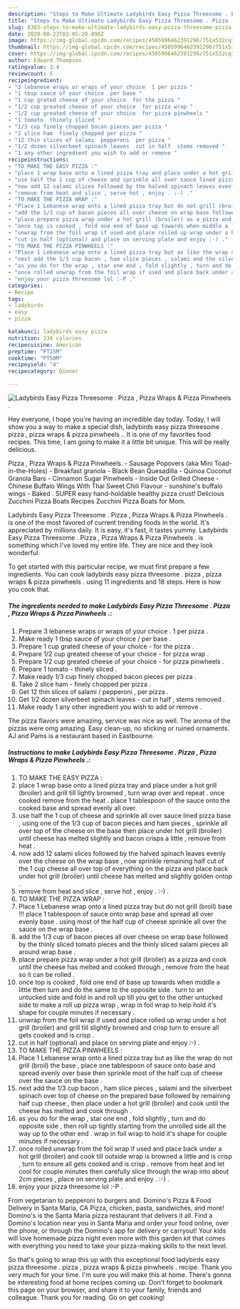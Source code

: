 ```yaml
---
description: "Steps to Make Ultimate Ladybirds Easy Pizza Threesome . Pizza , Pizza Wraps &amp;amp; Pizza Pinwheels ."
title: "Steps to Make Ultimate Ladybirds Easy Pizza Threesome . Pizza , Pizza Wraps &amp;amp; Pizza Pinwheels ."
slug: 8383-steps-to-make-ultimate-ladybirds-easy-pizza-threesome-pizza-pizza-wraps-and-amp-pizza-pinwheels
date: 2020-08-23T03:05:20.898Z
image: https://img-global.cpcdn.com/recipes/4505996462391296/751x532cq70/ladybirds-easy-pizza-threesome-pizza-pizza-wraps-pizza-pinwheels-recipe-main-photo.jpg
thumbnail: https://img-global.cpcdn.com/recipes/4505996462391296/751x532cq70/ladybirds-easy-pizza-threesome-pizza-pizza-wraps-pizza-pinwheels-recipe-main-photo.jpg
cover: https://img-global.cpcdn.com/recipes/4505996462391296/751x532cq70/ladybirds-easy-pizza-threesome-pizza-pizza-wraps-pizza-pinwheels-recipe-main-photo.jpg
author: Edward Thompson
ratingvalue: 3.4
reviewcount: 5
recipeingredient:
- "3 lebanese wraps or wraps of your choice  1 per pizza "
- "1 tbsp sauce of your choice  per base "
- "1 cup grated cheese of your choice  for the pizza "
- "1/2 cup greated cheese of your choice  for pizza wrap "
- "1/2 cup greated cheese of your choice  for pizza pinwheels "
- "1 tomato  thinely sliced "
- "1/3 cup finely chopped bacon pieces per pizza "
- "2 slice ham  finely chopped per pizza "
- "12 thin slices of salami  pepperoni  per pizza "
- "1/2 dozen silverbeet spinach leaves  cut in half  stems removed "
- "1 any other ingredient you wish to add or remove "
recipeinstructions:
- "TO MAKE THE EASY PIZZA :"
- "place 1 wrap base onto a lined pizza tray and place under a hot grill (broiler) and grill till lightly browned , turn wrap over and repeat . once cooked remove from the heat . place 1 tablespoon of the sauce onto the cooked base and spread evenly all over."
- "use half the 1 cup of cheese and sprinkle all over sauce lined pizza base , using one of the 1/3 cup of bacon pieces and ham pieces , sprinkle all over top of the cheese on the base then place under hot grill (broiler) until cheese has melted slightly and bacon crisps a little , remove from heat ."
- "now add 12 salami slices followed by the halved spinach leaves evenly over the cheese on the wrap base , now sprinkle remaining half cut of the 1 cup cheese all over top of everything on the pizza and place back under hot grill (broiler) until cheese has melted and slightly golden ontop ."
- "remove from heat and slice , serve hot , enjoy . :-) ."
- "TO MAKE THE PIZZA WRAP :"
- "Place 1 Lebanese wrap onto a lined pizza tray but do not grill (broil) base !!! place 1 tablespoon of sauce onto wrap base and spread all over evenly base . using most of the half cup of cheese sprinkle all over the sauce on the wrap base ."
- "add the 1/3 cup of bacon pieces all over cheese on wrap base followed by the thinly sliced tomato pieces and the thinly sliced salami pieces all around wrap base ."
- "place prepare pizza wrap under a hot grill (broiler) as a pizza and cook until the cheese has melted and cooked through , remove from the heat so it can be rolled ."
- "once top is cooked , fold one end of base up towards when middle a little then turn and do the same to the opposite side . turn to an untucked side and fold in and roll up till you get to the other untucked side to make a roll up pizza wrap , wrap in foil wrap to help hold it&#39;s shape for couple minutes if necessary ."
- "unwrap from the foil wrap if used and place rolled up wrap under a hot grill (broiler) and grill till slightly browned and crisp turn to ensure all gets cooked and is crisp ."
- "cut in half (optional) and place on serving plate and enjoy :-) ."
- "TO MAKE THE PIZZA PINWHEELS :"
- "Place 1 Lebanese wrap onto a lined pizza tray but as like the wrap do not grill (broil) the base , place one tablespoon of sauce onto base and spread evenly over base then sprinkle most of the half cup of cheese over the sauce on the base ."
- "next add the 1/3 cup bacon , ham slice pieces , salami and the silverbeet spinach over top of cheese on the prepared base followed by remaining half cup cheese , then place under a hot grill (broiler) and cook until the cheese has melted and cook through ."
- "as you do for the wrap , star one end , fold slightly , turn and do opposite side , then roll up tightly starting from the unrolled side all the way up to the other end . wrap in foil wrap to hold it&#39;s shape for couple minutes if necessary ."
- "once rolled unwrap from the foil wrap if used and place back under a hot grill (broiler) and cook till outside wrap is browned a little and is crisp , turn to ensure all gets cooked and is crisp . remove from heat and let cool for couple minutes then carefully slice through the wrap into about 2cm pieces , place on serving plate and enjoy . :-) ."
- "enjoy your pizza threesome lol :-P ."
categories:
- Recipe
tags:
- ladybirds
- easy
- pizza

katakunci: ladybirds easy pizza 
nutrition: 234 calories
recipecuisine: American
preptime: "PT15M"
cooktime: "PT50M"
recipeyield: "4"
recipecategory: Dinner

---
```



![Ladybirds Easy Pizza Threesome . Pizza , Pizza Wraps &amp; Pizza Pinwheels .](https://img-global.cpcdn.com/recipes/4505996462391296/751x532cq70/ladybirds-easy-pizza-threesome-pizza-pizza-wraps-pizza-pinwheels-recipe-main-photo.jpg)

Hey everyone, I hope you're having an incredible day today. Today, I will show you a way to make a special dish, ladybirds easy pizza threesome . pizza , pizza wraps &amp; pizza pinwheels .. It is one of my favorites food recipes. This time, I am going to make it a little bit unique. This will be really delicious.

Pizza , Pizza Wraps &amp; Pizza Pinwheels. - Sausage Popovers (aka Mini Toad-in-the-Holes) - Breakfast granola - Black Bean Quesadilla - Quinoa Coconut Granola Bars - Cinnamon Sugar Pinwheels - Inside Out Grilled Cheese - Chinese Buffalo Wings With Thai Sweet Chili Flavour - sunshine&#39;s buffalo wings - Baked . SUPER easy hand-holdable healthy pizza crust! Delicious Zucchini Pizza Boats Recipes Zucchini Pizza Boats for Mom.

Ladybirds Easy Pizza Threesome . Pizza , Pizza Wraps &amp; Pizza Pinwheels . is one of the most favored of current trending foods in the world. It's appreciated by millions daily. It is easy, it's fast, it tastes yummy. Ladybirds Easy Pizza Threesome . Pizza , Pizza Wraps &amp; Pizza Pinwheels . is something which I've loved my entire life. They are nice and they look wonderful.


To get started with this particular recipe, we must first prepare a few ingredients. You can cook ladybirds easy pizza threesome . pizza , pizza wraps &amp; pizza pinwheels . using 11 ingredients and 18 steps. Here is how you cook that.

<!--inarticleads1-->

##### The ingredients needed to make Ladybirds Easy Pizza Threesome . Pizza , Pizza Wraps &amp; Pizza Pinwheels .:

1. Prepare 3 lebanese wraps or wraps of your choice . 1 per pizza .
1. Make ready 1 tbsp sauce of your choice / per base .
1. Prepare 1 cup grated cheese of your choice - for the pizza .
1. Prepare 1/2 cup greated cheese of your choice - for pizza wrap .
1. Prepare 1/2 cup greated cheese of your choice - for pizza pinwheels .
1. Prepare 1 tomato - thinely sliced .
1. Make ready 1/3 cup finely chopped bacon pieces per pizza .
1. Take 2 slice ham - finely chopped per pizza .
1. Get 12 thin slices of salami / pepperoni , per pizza .
1. Get 1/2 dozen silverbeet spinach leaves - cut in half , stems removed .
1. Make ready 1 any other ingredient you wish to add or remove .


The pizza flavors were amazing, service was nice as well. The aroma of the pizzas were omg amazing. Easy clean-up, no sticking or ruined ornaments. AJ and Pams is a restaurant based in Eastbourne. 

<!--inarticleads2-->

##### Instructions to make Ladybirds Easy Pizza Threesome . Pizza , Pizza Wraps &amp; Pizza Pinwheels .:

1. TO MAKE THE EASY PIZZA :
1. place 1 wrap base onto a lined pizza tray and place under a hot grill (broiler) and grill till lightly browned , turn wrap over and repeat . once cooked remove from the heat . place 1 tablespoon of the sauce onto the cooked base and spread evenly all over.
1. use half the 1 cup of cheese and sprinkle all over sauce lined pizza base , using one of the 1/3 cup of bacon pieces and ham pieces , sprinkle all over top of the cheese on the base then place under hot grill (broiler) until cheese has melted slightly and bacon crisps a little , remove from heat .
1. now add 12 salami slices followed by the halved spinach leaves evenly over the cheese on the wrap base , now sprinkle remaining half cut of the 1 cup cheese all over top of everything on the pizza and place back under hot grill (broiler) until cheese has melted and slightly golden ontop .
1. remove from heat and slice , serve hot , enjoy . :-) .
1. TO MAKE THE PIZZA WRAP :
1. Place 1 Lebanese wrap onto a lined pizza tray but do not grill (broil) base !!! place 1 tablespoon of sauce onto wrap base and spread all over evenly base . using most of the half cup of cheese sprinkle all over the sauce on the wrap base .
1. add the 1/3 cup of bacon pieces all over cheese on wrap base followed by the thinly sliced tomato pieces and the thinly sliced salami pieces all around wrap base .
1. place prepare pizza wrap under a hot grill (broiler) as a pizza and cook until the cheese has melted and cooked through , remove from the heat so it can be rolled .
1. once top is cooked , fold one end of base up towards when middle a little then turn and do the same to the opposite side . turn to an untucked side and fold in and roll up till you get to the other untucked side to make a roll up pizza wrap , wrap in foil wrap to help hold it&#39;s shape for couple minutes if necessary .
1. unwrap from the foil wrap if used and place rolled up wrap under a hot grill (broiler) and grill till slightly browned and crisp turn to ensure all gets cooked and is crisp .
1. cut in half (optional) and place on serving plate and enjoy :-) .
1. TO MAKE THE PIZZA PINWHEELS :
1. Place 1 Lebanese wrap onto a lined pizza tray but as like the wrap do not grill (broil) the base , place one tablespoon of sauce onto base and spread evenly over base then sprinkle most of the half cup of cheese over the sauce on the base .
1. next add the 1/3 cup bacon , ham slice pieces , salami and the silverbeet spinach over top of cheese on the prepared base followed by remaining half cup cheese , then place under a hot grill (broiler) and cook until the cheese has melted and cook through .
1. as you do for the wrap , star one end , fold slightly , turn and do opposite side , then roll up tightly starting from the unrolled side all the way up to the other end . wrap in foil wrap to hold it&#39;s shape for couple minutes if necessary .
1. once rolled unwrap from the foil wrap if used and place back under a hot grill (broiler) and cook till outside wrap is browned a little and is crisp , turn to ensure all gets cooked and is crisp . remove from heat and let cool for couple minutes then carefully slice through the wrap into about 2cm pieces , place on serving plate and enjoy . :-) .
1. enjoy your pizza threesome lol :-P .


From vegetarian to pepperoni to burgers and. Domino&#39;s Pizza &amp; Food Delivery in Santa Maria, CA Pizza, chicken, pasta, sandwiches, and more! Domino&#39;s is the Santa Maria pizza restaurant that delivers it all. Find a Domino&#39;s location near you in Santa Maria and order your food online, over the phone, or through the Domino&#39;s app for delivery or carryout! Your kids will love homemade pizza night even more with this garden kit that comes with everything you need to take your pizza-making skills to the next level. 

So that's going to wrap this up with this exceptional food ladybirds easy pizza threesome . pizza , pizza wraps &amp; pizza pinwheels . recipe. Thank you very much for your time. I'm sure you will make this at home. There's gonna be interesting food at home recipes coming up. Don't forget to bookmark this page on your browser, and share it to your family, friends and colleague. Thank you for reading. Go on get cooking!
